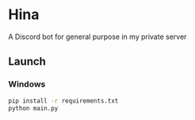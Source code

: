 # Hina
A Discord bot for general purpose in my private server

## Launch
### Windows
```bash
pip install -r requirements.txt
python main.py
```
